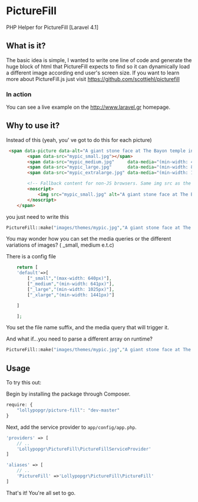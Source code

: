 PictureFill
===========

PHP Helper for PictureFill [Laravel 4.1]

## What is it?

The basic idea is simple, I wanted to write one line of code and generate the huge block of html that PictureFill expects to find so it can dynamically load a different image according end user's screen size. If you want to learn more about PictureFill.js just visit https://github.com/scottjehl/picturefill

### In action

You can see a live example on the http://www.laravel.gr homepage.


## Why to use it?

Instead of this (yeah, you' ve got to do this for each picture)

```html
 <span data-picture data-alt="A giant stone face at The Bayon temple in Angkor Thom, Cambodia">
        <span data-src="mypic_small.jpg"></span>
        <span data-src="mypic_medium.jpg"     data-media="(min-width: 400px)"></span>
        <span data-src="mypic_large.jpg"      data-media="(min-width: 800px)"></span>
        <span data-src="mypic_extralarge.jpg" data-media="(min-width: 1000px)"></span>

        <!-- Fallback content for non-JS browsers. Same img src as the initial, unqualified source element. -->
        <noscript>
            <img src="mypic_small.jpg" alt="A giant stone face at The Bayon temple in Angkor Thom, Cambodia">
        </noscript>
    </span>
```

you just need to write this

```php
PictureFill::make("images/themes/mypic.jpg","A giant stone face at The Bayon temple in Angkor Thom, Cambodia")
```

You may wonder how you can set the media queries or the different variations of images? ( _small, medium e.t.c)

There is a config file

```php
    return [
    'default'=>[
        ["_small","(max-width: 640px)"],
        ["_medium","(min-width: 641px)"],
        ["_large","(min-width: 1025px)"],
        ["_xlarge","(min-width: 1441px)"]

    ]

    ];
```
You set the file name suffix, and the media query that will trigger it.

And what if...you need to parse a different array on runtime?

```php
PictureFill::make("images/themes/mypic.jpg","A giant stone face at The Bayon temple in Angkor Thom, Cambodia", $differentsetup)
```

## Usage

To try this out:

Begin by installing the package through Composer.

```js
require: {
    "lollypopgr/picture-fill": "dev-master"
}
```

Next, add the service provider to `app/config/app.php`.

```php
'providers' => [
    // ..
    'Lollypopgr\PictureFill\PictureFillServiceProvider'
]
```

```php
'aliases' => [
    // ..
    'PictureFill' =>'Lollypopgr\PictureFill\PictureFill'
]
```

That's it! You're all set to go.

